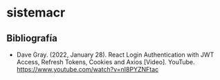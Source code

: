 # sistemacr

## Bibliografía
- Dave Gray. (2022, January 28). React Login Authentication with JWT Access, Refresh Tokens, Cookies and Axios [Video]. YouTube. https://www.youtube.com/watch?v=nI8PYZNFtac

